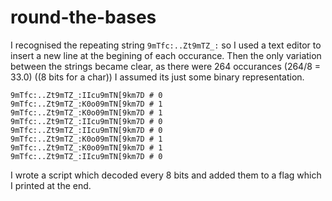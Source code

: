 # round-the-bases

I recognised the repeating string `9mTfc:..Zt9mTZ_:` so I used a text editor to insert a new line at the begining of each occurance.
Then the only variation between the strings became clear, as there were 264 occurances (264/8 = 33.0) ((8 bits for a char)) I assumed its just some binary representation. 
```
9mTfc:..Zt9mTZ_:IIcu9mTN[9km7D # 0
9mTfc:..Zt9mTZ_:K0o09mTN[9km7D # 1
9mTfc:..Zt9mTZ_:K0o09mTN[9km7D # 1
9mTfc:..Zt9mTZ_:IIcu9mTN[9km7D # 0
9mTfc:..Zt9mTZ_:IIcu9mTN[9km7D # 0
9mTfc:..Zt9mTZ_:K0o09mTN[9km7D # 1
9mTfc:..Zt9mTZ_:K0o09mTN[9km7D # 1
9mTfc:..Zt9mTZ_:IIcu9mTN[9km7D # 0
```
I wrote a script which decoded every 8 bits and added them to a flag which I printed at the end.
